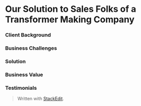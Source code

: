 
# Our Solution to Sales Folks of a Transformer Making Company

### Client Background
### Business Challenges
### Solution
### Business Value
### Testimonials


> Written with [StackEdit](https://stackedit.io/).
<!--stackedit_data:
eyJoaXN0b3J5IjpbMjEyODI2MjQ3MywtMzc2MjQ4ODcwLC0yMD
M3MjU1MjU3LC0xMjk3MTM4NjgzXX0=
-->